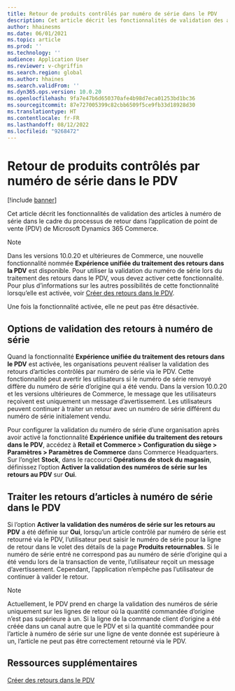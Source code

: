 ```yaml
---
title: Retour de produits contrôlés par numéro de série dans le PDV
description: Cet article décrit les fonctionnalités de validation des articles à numéro de série dans le cadre du processus de retour dans l’application de point de vente (PDV) de Microsoft Dynamics 365 Commerce.
author: hhainesms
ms.date: 06/01/2021
ms.topic: article
ms.prod: ''
ms.technology: ''
audience: Application User
ms.reviewer: v-chgriffin
ms.search.region: global
ms.author: hhaines
ms.search.validFrom: ''
ms.dyn365.ops.version: 10.0.20
ms.openlocfilehash: 9fa7e47b6d650370afe4b98d7eca01253bd1bc36
ms.sourcegitcommit: 87e727005399c82cbb6509f5ce9fb33d18928d30
ms.translationtype: HT
ms.contentlocale: fr-FR
ms.lasthandoff: 08/12/2022
ms.locfileid: "9268472"
---
```

# <a name="return-serial-numbercontrolled-products-in-pos"></a>Retour de produits contrôlés par numéro de série dans le PDV

[!include [banner](includes/banner.md)]

Cet article décrit les fonctionnalités de validation des articles à numéro de série dans le cadre du processus de retour dans l’application de point de vente (PDV) de Microsoft Dynamics 365 Commerce.

> [!NOTE]
> Dans les versions 10.0.20 et ultérieures de Commerce, une nouvelle fonctionnalité nommée **Expérience unifiée du traitement des retours dans la PDV** est disponible. Pour utiliser la validation du numéro de série lors du traitement des retours dans le PDV, vous devez activer cette fonctionnalité. Pour plus d’informations sur les autres possibilités de cette fonctionnalité lorsqu’elle est activée, voir [Créer des retours dans le PDV](POS-returns.md).
>
> Une fois la fonctionnalité activée, elle ne peut pas être désactivée.

## <a name="options-for-validating-serialized-returns"></a>Options de validation des retours à numéro de série

Quand la fonctionnalité **Expérience unifiée du traitement des retours dans le PDV** est activée, les organisations peuvent réaliser la validation des retours d’articles contrôlés par numéro de série via le PDV. Cette fonctionnalité peut avertir les utilisateurs si le numéro de série renvoyé diffère du numéro de série d’origine qui a été vendu. Dans la version 10.0.20 et les versions ultérieures de Commerce, le message que les utilisateurs reçoivent est uniquement un message d’avertissement. Les utilisateurs peuvent continuer à traiter un retour avec un numéro de série différent du numéro de série initialement vendu.

Pour configurer la validation du numéro de série d’une organisation après avoir activé la fonctionnalité **Expérience unifiée du traitement des retours dans le PDV**, accédez à **Retail et Commerce \> Configuration du siège \> Paramètres \> Paramètres de Commerce** dans Commerce Headquarters. Sur l’onglet **Stock**, dans le raccourci **Opérations de stock du magasin**, définissez l’option **Activer la validation des numéros de série sur les retours au PDV** sur **Oui**.

## <a name="process-returns-for-serialized-items-in-pos"></a>Traiter les retours d’articles à numéro de série dans le PDV

Si l’option **Activer la validation des numéros de série sur les retours au PDV** a été définie sur **Oui**, lorsqu’un article contrôlé par numéro de série est retourné via le PDV, l’utilisateur peut saisir le numéro de série pour la ligne de retour dans le volet des détails de la page **Produits retournables**. Si le numéro de série entré ne correspond pas au numéro de série d’origine qui a été vendu lors de la transaction de vente, l’utilisateur reçoit un message d’avertissement. Cependant, l’application n’empêche pas l’utilisateur de continuer à valider le retour.

> [!NOTE]
> Actuellement, le PDV prend en charge la validation des numéros de série uniquement sur les lignes de retour où la quantité commandée d’origine n’est pas supérieure à un. Si la ligne de la commande client d’origine a été créée dans un canal autre que le PDV et si la quantité commandée pour l’article à numéro de série sur une ligne de vente donnée est supérieure à un, l’article ne peut pas être correctement retourné via le PDV.

## <a name="additional-resources"></a>Ressources supplémentaires

[Créer des retours dans le PDV](POS-returns.md)
